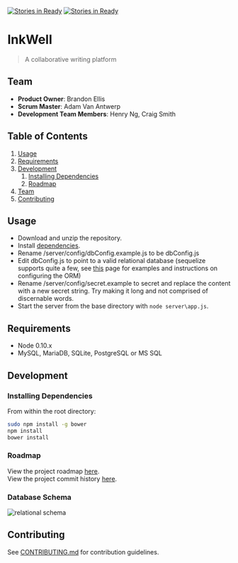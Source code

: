 [![Stories in Ready](https://badge.waffle.io/goose-windmill/family-thief.png?label=ready&title=Ready)](https://waffle.io/goose-windmill/family-thief)
[![Stories in Ready](https://badge.waffle.io/family-thief/family-thief.png?label=ready&title=Ready)](https://waffle.io/family-thief/family-thief)
# InkWell

> A collaborative writing platform

## Team

  - __Product Owner__: Brandon Ellis
  - __Scrum Master__: Adam Van Antwerp
  - __Development Team Members__: Henry Ng, Craig Smith

## Table of Contents

1. [Usage](#usage)
1. [Requirements](#requirements)
1. [Development](#development)
    1. [Installing Dependencies](#installing-dependencies)
    1. [Roadmap](#roadmap)
1. [Team](#team)
1. [Contributing](#contributing)

## Usage

- Download and unzip the repository.
- Install [dependencies](#installing-dependencies).
- Rename /server/config/dbConfig.example.js to be dbConfig.js
- Edit dbConfig.js to point to a valid relational database (sequelize supports quite a few, see [this](http://docs.sequelizejs.com/en/latest/docs/getting-started/) page for examples and instructions on configuring the ORM)
- Rename /server/config/secret.example to secret and replace the content with a new secret string.  Try making it long and not comprised of discernable words.
- Start the server from the base directory with `node server\app.js`.

## Requirements

- Node 0.10.x
- MySQL, MariaDB, SQLite, PostgreSQL or MS SQL

## Development

### Installing Dependencies

From within the root directory:

```sh
sudo npm install -g bower
npm install
bower install
```

### Roadmap

View the project roadmap [here](https://waffle.io/family-thief/family-thief).  
View the project commit history [here](commit_history.md).

### Database Schema

![relational schema](http://i.imgur.com/G078ktJ.png "Relational Schema")


## Contributing

See [CONTRIBUTING.md](CONTRIBUTING.md) for contribution guidelines.
